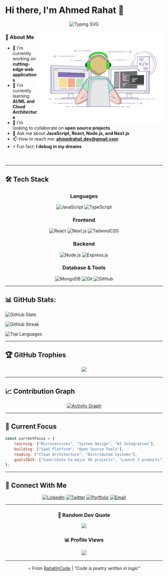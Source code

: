 # Hi there, I'm Ahmed Rahat 👋

<div align="center">
  
![Typing SVG](https://readme-typing-svg.demolab.com?font=Fira+Code&size=32&duration=2800&pause=2000&color=A9FEF7&center=true&vCenter=true&width=940&lines=Full+Stack+Developer+%F0%9F%9A%80;Open+Source+Enthusiast+%F0%9F%92%BB;Always+Learning+New+Things+%F0%9F%93%9A)

</div>

<img align="right" alt="Coding" width="400" src="https://raw.githubusercontent.com/devSouvik/devSouvik/master/gif3.gif">

### 🚀 About Me

- 🔭 I'm currently working on **cutting-edge web applications**
- 🌱 I'm currently learning **AI/ML and Cloud Architecture**
- 👯 I'm looking to collaborate on **open source projects**
- 💬 Ask me about **JavaScript, React, Node.js, and Next.js**
- 📫 How to reach me: **ahmedrahat.dev@gmail.com**
- ⚡ Fun fact: **I debug in my dreams**

<br clear="right"/>

---

## 🛠️ Tech Stack

<div align="center">

### Languages
![JavaScript](https://img.shields.io/badge/JavaScript-F7DF1E?style=for-the-badge&logo=javascript&logoColor=black)
![TypeScript](https://img.shields.io/badge/TypeScript-007ACC?style=for-the-badge&logo=typescript&logoColor=white)

### Frontend
![React](https://img.shields.io/badge/React-20232A?style=for-the-badge&logo=react&logoColor=61DAFB)
![Next.js](https://img.shields.io/badge/Next.js-000000?style=for-the-badge&logo=nextdotjs&logoColor=white)
![TailwindCSS](https://img.shields.io/badge/Tailwind_CSS-38B2AC?style=for-the-badge&logo=tailwind-css&logoColor=white)

### Backend
![Node.js](https://img.shields.io/badge/Node.js-43853D?style=for-the-badge&logo=node.js&logoColor=white)
![Express.js](https://img.shields.io/badge/Express.js-404D59?style=for-the-badge)

### Database & Tools
![MongoDB](https://img.shields.io/badge/MongoDB-4EA94B?style=for-the-badge&logo=mongodb&logoColor=white)
![Git](https://img.shields.io/badge/Git-F05032?style=for-the-badge&logo=git&logoColor=white)
![GitHub](https://img.shields.io/badge/GitHub-181717?style=for-the-badge&logo=github&logoColor=white)

</div>

---

## 📊 GitHub Stats:
![GitHub Stats](https://github-readme-stats.vercel.app/api?username=RahatInCode&theme=dark&hide_border=false&include_all_commits=true&count_private=true)

![GitHub Streak](https://github-readme-streak-stats.herokuapp.com?user=RahatInCode&theme=dark&hide_border=false)

![Top Languages](https://github-readme-stats.vercel.app/api/top-langs/?username=RahatInCode&layout=compact&theme=dark&hide_border=false)


---

## 🏆 GitHub Trophies

<div align="center">
  
![](https://github-profile-trophy.vercel.app/?username=RahatInCode&theme=tokyonight&no-frame=true&no-bg=false&margin-w=4&row=1)

</div>

---

## 📈 Contribution Graph

<div align="center">

[![Activity Graph](https://github-readme-activity-graph.vercel.app/graph?username=RahatInCode&theme=tokyo-night&hide_border=true&custom_title=Contribution%20Graph)](https://github.com/RahatInCode)

</div>

---

## 🎯 Current Focus

```javascript
const currentFocus = {
    learning: ["Microservices", "System Design", "AI Integration"],
    building: ["SaaS Platform", "Open Source Tools"],
    reading: ["Clean Architecture", "Distributed Systems"],
    goals2025: ["Contribute to major OS projects", "Launch 2 products"]
};
```

---

## 🤝 Connect With Me

<div align="center">

[![LinkedIn](https://img.shields.io/badge/LinkedIn-0077B5?style=for-the-badge&logo=linkedin&logoColor=white)](https://www.linkedin.com/in/ahmed-rahat-5a6145387/)
[![Twitter](https://img.shields.io/badge/Twitter-1DA1F2?style=for-the-badge&logo=twitter&logoColor=white)](https://twitter.com/yourusername)
[![Portfolio](https://img.shields.io/badge/Portfolio-FF5722?style=for-the-badge&logo=google-chrome&logoColor=white)](https://yourportfolio.com)
[![Email](https://img.shields.io/badge/Email-D14836?style=for-the-badge&logo=gmail&logoColor=white)](mailto:your.email@example.com)

</div>

---

<div align="center">

### 💭 Random Dev Quote

![](https://quotes-github-readme.vercel.app/api?type=horizontal&theme=tokyonight)

### 📊 Profile Views

![](https://komarev.com/ghpvc/?username=RahatInCode&color=blueviolet&style=for-the-badge)

---

⭐️ From [RahatInCode](https://github.com/RahatInCode) | *"Code is poetry written in logic"*

</div>
